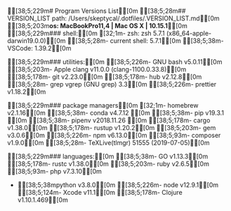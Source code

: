[38;5;229m# Program Versions List[0m
[38;5;28m## VERSION_LIST path: /Users/skeptycal/.dotfiles/.VERSION_LIST.md[0m
[38;5;203m**os: MacBookPro11,4 | Mac OS X | 10.15.1**[0m
[38;5;229m### shell:[0m
[32;1m- zsh:            zsh 5.7.1 (x86_64-apple-darwin19.0.0)[0m
[38;5;28m- current shell:  5.7.1[0m
[38;5;38m- VSCode:         1.39.2[0m

[38;5;229m### utilities:[0m
[38;5;226m- GNU bash        v5.0.11[0m
[38;5;203m- Apple clang     v11.0.0 (clang-1100.0.33.8)[0m
[38;5;178m- git             v2.23.0[0m
[38;5;178m- hub             v2.12.8[0m
[38;5;28m- grep            vgrep (GNU grep) 3.3[0m
[38;5;226m- prettier        v1.18.2[0m

[38;5;229m### package managers[0m
[32;1m- homebrew        v2.1.16[0m
[38;5;38m- conda           v4.7.12 [0m
[38;5;38m- pip             v19.3.1 [0m
[38;5;38m- pipenv          v2018.11.26 [0m
[38;5;178m- cargo           v1.38.0[0m
[38;5;178m- rustup          v1.20.2[0m
[38;5;203m- gem             v3.0.6[0m
[38;5;226m- npm             v6.13.0[0m
[38;5;93m- composer        v1.9.0[0m
[38;5;28m- TeXLive(tlmgr)  51555 (2019-07-05)[0m

[38;5;229m### languages:[0m
[38;5;38m- GO              v1.13.3[0m
[38;5;178m- rustc           v1.38.0[0m
[38;5;203m- ruby            v2.6.5[0m
[38;5;93m- php             v7.3.10[0m
- [38;5;38mpython          v3.8.0[0m
[38;5;226m- node            v12.9.1[0m
[38;5;124m- Xcode           v11.1[0m
[38;5;178m- Clojure         v1.10.1.469[0m


